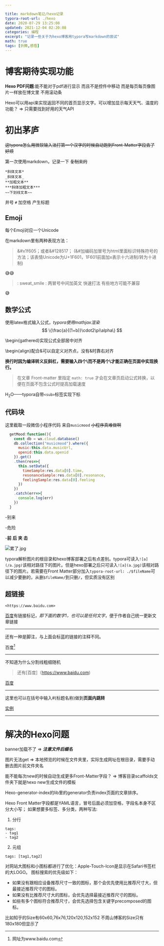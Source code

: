 ```yaml
---

title: markdown笔记/hexo记录
typora-root-url: ./hexo
date: 2020-07-29 13:25:08
updated: 2021-12-04 02:20:08
categories: 编程
excerpt: "记录一些关于为hexo博客用typora写markdown的尝试"
math: true
tags: [折腾,感悟]
---
```


# 博客期待实现功能

**Hexo PDF问题**:能不能对于pdf进行显示 而且不是控件中移动 而是每页每页像图片一样放在博文里 不用滚动条

Hexo可以用api来实现返回不同的首页显示文字。可以增加显示每天天气、温度的功能？ => 只需要找到好用的天气API

# 初出茅庐

~~这typora怎么用微软输入法打第一个汉字的时候自动跑到Front-Matter字段去了 好烦~~

第一次使用markdown，记录一下 ~~复制来的~~

```undefined
*斜体文本*
_斜体文本_
**加粗文本**
***斜体加粗文本***
~~下划线文本~~
```

井号 `#` 加空格 产生标题

## Emoji

每个Emoji对应一个Unicode

在markdown里有两种表现方法：



> &#x1f605；或者&#128517； (&#加编码加冒号为html里面标识特殊符号的方法；该表情Unicode为U+1F601，1F601前面加x表示十六进制/转为十进制)

&#x1f605;&#128517;

> : sweat_smile :      两冒号中间加英文 快速打法 有些地方可能不兼容

:sweat_smile:



## 数学公式

使用latex格式输入公式，*typora使用mathjax渲染*
$$
\{\frac{a}{(1+b)}\cdot2\pi\alpha\}
$$

\begin{gathered}实现公式全部居中对齐

\begin{align}配合&可以自定义对齐点，没有&时靠右对齐

**换行时因为编译转义反斜杠，需要输入四个\而不是两个\才能正确在页面中实现换行。**

> 在文章 Front-matter 里指定 `math: true` 才会在文章页启动公式转换，以便在页面不包含公式时提高加载速度

H<sub>2</sub>O——typora自带`<sub>`标签实现下标

## 代码块

这里截取一段微信小程序代码 来自`musicmood` ~~小程序真难做啊~~

```js
  getMood:function(){
    const db = wx.cloud.database()
    db.collection("musicmood").where({
      music:this.data.musicUrl,
      openid:this.data.openid
    }).get()
    .then(res=>{
      this.setData({
        timeSample:res.data[0].time,
        resonanceSample:res.data[0].resonance,
        feelingSample:res.data[0].feeling
      })
    })
    .catch(err=>{
      console.log(err)
    })
  }
```

-别来

-危险

-**前** **后** **夹** **击**

![累了.jpg](QQ图片20200730152128.jpg)

typora解析图片的根目录和hexo博客部署之后有点差别。typora可读入`![a](/a.jpg)`该相对路径下的图片。但是hexo部署之后只可读入`![a](a.jpg)`该相对路径下的图片。若需要在Front Matter部分加入`typora-root-url: ./$fileName`可以减少要删的，从删`$fileName/`到只删`/`，但实质没有区别

## 超链接

```
<https://www.baidu.com>
```

[百度][1]有链接标记，_即下面的数字1，也可以是任何文字_，便于作者自己统一更新文章链接

[1]:https://www.baidu.com	"有标识的超链接，百度网"

---

还有一种是脚注，与上面会标蓝的链接的注释不同。

百度[^1]

[^1]: 网址为www.baidu.com

------

不知道为什么分割线粗细随机

> 还有[百度]（https://www.baidu.com)

[百度](https://www.baidu.com/#dada )

---

这里也可以在括号中输入#(标题名称)做到**页面内跳转**

[实例](#超链接)

---

# 解决的Hexo问题

banner加载不了	=> 	***注意文件后缀名***

图片无法get	=>	本地预览的时候在文件夹里，实际生成网址在根目录，需要手动删去图片前文件夹名

能不能每次new的时候自动生成更多Front-Matter字段？ => 博客目录scaffolds文件夹下就是hexo new生成文件的模板

Hexo-generator-index的lib里的generator负责index页面的文章排序。

Hexo Front Matter字段都是YAML语言，冒号后面必须加空格，字段名本身不区分大小写；
如果想要多标签、多分类，两种写法:

1. 分行

```
tags:
- tag1
- tag2
```

2. 元组

```
tags: [tag1,tag2]
```

对网站大图标和小图标都进行了优化：Apple-Touch-Icon是显示在Safari书签栏的大LOGO。
图标搜索的优先级如下：

- 如果没有跟相应设备推荐尺寸一致的图标，那个会优先使用比推荐尺寸大，但最接近推荐尺寸的图标。
- 如果没有比推荐尺寸大的图标，会优先选择最接近推荐尺寸的图标。
- 如些有多个图标符合推荐尺寸，会优先选择包含关键字precomposed的图标。

比如知乎的Size有60x60,76x76,120x120,152x152
不周山博客的Size只有180x180但显示了



